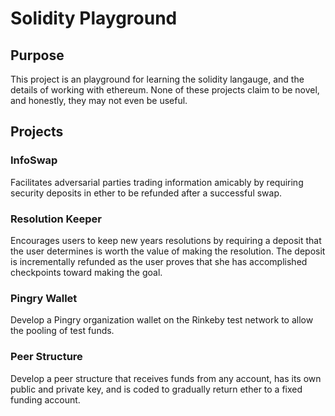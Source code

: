# Solidity Playground

## Purpose
This project is an playground for learning the solidity langauge, and the details of working with ethereum. None of these projects claim to be novel, and honestly, they may not even be useful.

## Projects
### InfoSwap

Facilitates adversarial parties trading information amicably by requiring security deposits in ether to be refunded after a successful swap.

### Resolution Keeper

Encourages users to keep new years resolutions by requiring a deposit that the user determines is worth the value of making the resolution. The deposit is incrementally refunded as the user proves that she has accomplished checkpoints toward making the goal.

### Pingry Wallet

Develop a Pingry organization wallet on the Rinkeby test network to allow the pooling of test funds.

### Peer Structure

Develop a peer structure that receives funds from any account, has its own public and private key, and is coded to gradually return ether to a fixed funding account.
